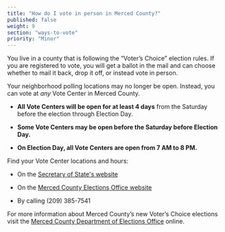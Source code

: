 ```yaml
---
title: "How do I vote in person in Merced County?"
published: false
weight: 9
section: "ways-to-vote"
priority: "Minor"
---
```


You live in a county that is following the “Voter’s Choice” election rules. If you are registered to vote, you will get a ballot in the mail and can choose whether to mail it back, drop it off, or instead vote in person.

Your neighborhood polling locations may no longer be open. Instead, you can vote at *any* Vote Center in Merced County.   

- **All Vote Centers will be open for at least 4 days** from the Saturday before the election through Election Day.

- **Some Vote Centers may be open before the Saturday before Election Day.**

- **On Election Day, all Vote Centers are open from 7 AM to 8 PM.**  

Find your Vote Center locations and hours:  

- On the [Secretary of State's website](https://caearlyvoting.sos.ca.gov/) 

- On the [Merced County Elections Office website](https://www.co.merced.ca.us/DocumentCenter/View/27776/Voting-Assistance-Centers-and-Drop-Boxes?bidId=)   

- By calling (209) 385-7541 

For more information about Merced County’s new Voter’s Choice elections visit the [Merced County Department of Elections Office](https://www.co.merced.ca.us/2379/Elections) online.
